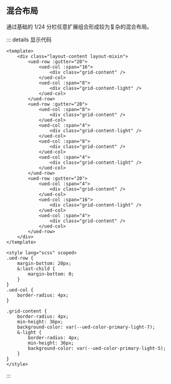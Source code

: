 ## 混合布局

通过基础的 1/24 分栏任意扩展组合形成较为复杂的混合布局。

<div class="common-content layout-content layout-mixin">
  <ued-row :gutter="20">
    <ued-col :span="16">
      <div class="grid-content" />
    </ued-col>
    <ued-col :span="8">
      <div class="grid-content-light" />
    </ued-col>
  </ued-row>
  <ued-row :gutter="20">
    <ued-col :span="8">
      <div class="grid-content" />
    </ued-col>
    <ued-col :span="4">
      <div class="grid-content-light" />
    </ued-col>
    <ued-col :span="8">
      <div class="grid-content" />
    </ued-col>
    <ued-col :span="4">
      <div class="grid-content-light" />
    </ued-col>
  </ued-row>
  <ued-row :gutter="20">
    <ued-col :span="4">
      <div class="grid-content" />
    </ued-col>
    <ued-col :span="16">
      <div class="grid-content-light" />
    </ued-col>
    <ued-col :span="4">
      <div class="grid-content" />
    </ued-col>
  </ued-row>
</div>

::: details 显示代码

```vue
<template>
	<div class="layout-content layout-mixin">
		<ued-row :gutter="20">
			<ued-col :span="16">
				<div class="grid-content" />
			</ued-col>
			<ued-col :span="8">
				<div class="grid-content-light" />
			</ued-col>
		</ued-row>
		<ued-row :gutter="20">
			<ued-col :span="8">
				<div class="grid-content" />
			</ued-col>
			<ued-col :span="4">
				<div class="grid-content-light" />
			</ued-col>
			<ued-col :span="8">
				<div class="grid-content" />
			</ued-col>
			<ued-col :span="4">
				<div class="grid-content-light" />
			</ued-col>
		</ued-row>
		<ued-row :gutter="20">
			<ued-col :span="4">
				<div class="grid-content" />
			</ued-col>
			<ued-col :span="16">
				<div class="grid-content-light" />
			</ued-col>
			<ued-col :span="4">
				<div class="grid-content" />
			</ued-col>
		</ued-row>
	</div>
</template>

<style lang="scss" scoped>
.ued-row {
	margin-bottom: 20px;
	&:last-child {
		margin-bottom: 0;
	}
}
.ued-col {
	border-radius: 4px;
}

.grid-content {
	border-radius: 4px;
	min-height: 36px;
	background-color: var(--ued-color-primary-light-7);
	&-light {
		border-radius: 4px;
		min-height: 36px;
		background-color: var(--ued-color-primary-light-5);
	}
}
</style>
```

:::
